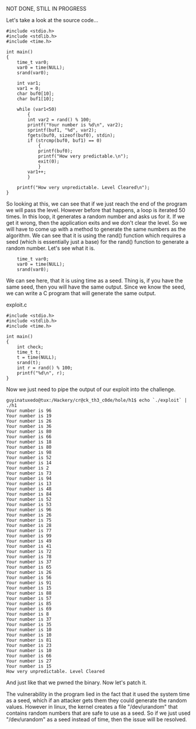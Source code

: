 NOT DONE, STILL IN PROGRESS

Let's take a look at the source code...

```
#include <stdio.h>
#include <stdlib.h>
#include <time.h>

int main()
{
	time_t var0;
	var0 = time(NULL);
	srand(var0);

	int var1;
	var1 = 0;
	char buf0[10];
	char buf1[10];

	while (var1<50)
		{
		int var2 = rand() % 100;
		printf("Your number is %d\n", var2);
		sprintf(buf1, "%d", var2);
		fgets(buf0, sizeof(buf0), stdin);
		if (strcmp(buf0, buf1) == 0)
			{
			printf(buf0);
			printf("How very predictable.\n");
			exit(0);
			}
		var1++;			
		}

	printf("How very unpredictable. Level Cleared\n");
}
```

So looking at this, we can see that if we just reach the end of the program we will pass the level. However before that happens,
a loop is iterated 50 times. In this loop, it generates a random number and asks us for it. If we get it wrong, then the application exits
and we don't clear the level. So we will have to come up with a method to generate the same numbers as the algorithm. We can see that it is
using the rand() function which requires a seed (which is essentially just a base) for the rand() function to generate a random number. Let's see what it is.

```
	time_t var0;
	var0 = time(NULL);
	srand(var0);
```

We can see here, that it is using time as a seed. Thing is, if you have the same seed, then you will have the same output. Since we know the seed, we can write a C program that will generate the same output.

exploit.c
```
#include <stdio.h>
#include <stdlib.h>
#include <time.h>

int main()
{
	int check;
	time_t t;
	t = time(NULL);
	srand(t);
	int r = rand() % 100;
	printf("%d\n", r);
}
```

Now we just need to pipe the output of our exploit into the challenge.
```
guyinatuxedo@tux:/Hackery/cr@ck_th3_c0de/hole/h1$ echo `./exploit` | ./h1
Your number is 96
Your number is 19
Your number is 26
Your number is 36
Your number is 80
Your number is 66
Your number is 18
Your number is 80
Your number is 98
Your number is 52
Your number is 14
Your number is 2
Your number is 73
Your number is 94
Your number is 13
Your number is 48
Your number is 84
Your number is 52
Your number is 53
Your number is 96
Your number is 26
Your number is 75
Your number is 28
Your number is 77
Your number is 99
Your number is 49
Your number is 41
Your number is 72
Your number is 78
Your number is 37
Your number is 65
Your number is 26
Your number is 56
Your number is 91
Your number is 15
Your number is 88
Your number is 57
Your number is 85
Your number is 69
Your number is 8
Your number is 37
Your number is 35
Your number is 10
Your number is 10
Your number is 81
Your number is 23
Your number is 10
Your number is 66
Your number is 27
Your number is 15
How very unpredictable. Level Cleared
```

And just like that we pwned the binary. Now let's patch it. 

The vulnerability in the program lied in the fact that it used the system time as a seed, which if an attacker gets them they could generate the random values. However
in linux, the kernel creates a file "/dev/urandom" that contains random numbers that are safe to use as a seed. So if we just used "/dev/urandom" as a seed instead of time,
then the issue will be resolved.

```

```




